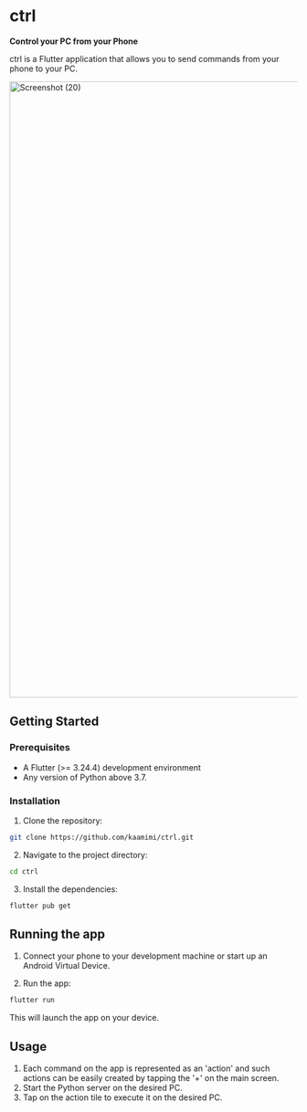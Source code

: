 # ctrl

**Control your PC from your Phone**

ctrl is a Flutter application that allows you to send commands from your phone to your PC.

<img width="1920" height="1080" alt="Screenshot (20)" src="https://github.com/user-attachments/assets/9243af58-38dd-4435-8ce6-e243964a1503" />

## Getting Started

### Prerequisites

  * A Flutter (>= 3.24.4) development environment
  * Any version of Python above 3.7.

### Installation

1.  Clone the repository:

<!-- end list -->

```bash
git clone https://github.com/kaamimi/ctrl.git
```

2.  Navigate to the project directory:

<!-- end list -->

```bash
cd ctrl
```

3.  Install the dependencies:

<!-- end list -->

```bash
flutter pub get
```

## Running the app

1.  Connect your phone to your development machine or start up an Android Virtual Device.

2.  Run the app:

<!-- end list -->

```bash
flutter run
```

This will launch the app on your device.

## Usage

1. Each command on the app is represented as an 'action' and such actions can be easily created by tapping the '+' on the main screen.
2. Start the Python server on the desired PC.
3. Tap on the action tile to execute it on the desired PC.
